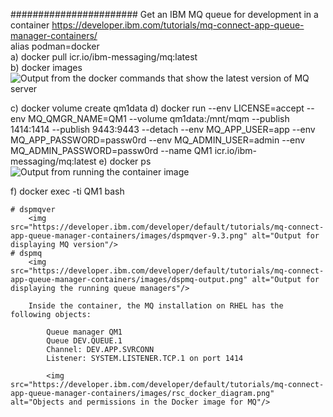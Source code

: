 #######################
Get an IBM MQ queue for development in a container
https://developer.ibm.com/tutorials/mq-connect-app-queue-manager-containers/ <br>
alias podman=docker <br/>
a)  docker pull icr.io/ibm-messaging/mq:latest <br>
b) docker images
                <img src="https://developer.ibm.com/developer/default/tutorials/mq-connect-app-queue-manager-containers/images/container-image-latest.png" alt="Output from the docker commands that show the latest version of MQ server"/>

c)  docker volume create qm1data
d)  docker run --env LICENSE=accept --env MQ_QMGR_NAME=QM1 --volume qm1data:/mnt/mqm --publish 1414:1414 --publish 9443:9443 --detach --env MQ_APP_USER=app --env MQ_APP_PASSWORD=passw0rd --env MQ_ADMIN_USER=admin --env MQ_ADMIN_PASSWORD=passw0rd --name QM1 icr.io/ibm-messaging/mq:latest
e)  docker ps
    <img src="https://developer.ibm.com/developer/default/tutorials/mq-connect-app-queue-manager-containers/images/running-container.png" alt="Output from running the container image"/>

f) docker exec -ti QM1 bash

    # dspmqver
        <img src="https://developer.ibm.com/developer/default/tutorials/mq-connect-app-queue-manager-containers/images/dspmqver-9.3.png" alt="Output for displaying MQ version"/>
    # dspmq
        <img src="https://developer.ibm.com/developer/default/tutorials/mq-connect-app-queue-manager-containers/images/dspmq-output.png" alt="Output for displaying the running queue managers"/>

        Inside the container, the MQ installation on RHEL has the following objects:

            Queue manager QM1
            Queue DEV.QUEUE.1
            Channel: DEV.APP.SVRCONN
            Listener: SYSTEM.LISTENER.TCP.1 on port 1414

            <img src="https://developer.ibm.com/developer/default/tutorials/mq-connect-app-queue-manager-containers/images/rsc_docker_diagram.png" alt="Objects and permissions in the Docker image for MQ"/>


